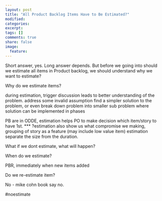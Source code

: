 ```yaml
---
layout: post
title: "All Product Backlog Items Have to Be Estimated?"
modified:
categories:
excerpt:
tags: []
comments: true
share: false
image:
  feature:
---
```


Short answer, yes. Long answer depends. But before we going into should we estimate all items in Product backlog, we should understand why we want to estimate?

Why do we estimate items?

during estimation, trigger discussion leads to better understanding of the problem.
address some invalid assumption
find a simpler solution to the problem, or even break down problem into smaller sub problem where solution can be implemented in phases

PB are in ODDE, estimation helps PO to make decision which item/story to have 1st.
*** ?estimation also show us what compromise we making, grouping of story as a feature (may include low value item)
estimation separate the size from the duration.


What if we dont estimate, what will happen?



When do we estimate?

PBR, immediately when new items added


Do we re-estimate item?

No - mike cohn book say no.

#noestimate
